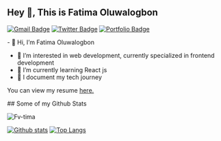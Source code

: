 ## Hey 👋, This is Fatima Oluwalogbon
[![Gmail Badge](https://img.shields.io/badge/-zahraoluwalogbon@gmail.com-c14438?style=flat&logo=Gmail&logoColor=white&link=mailto:zahraoluwalogbon@gmail.com)](mailto:zahraoluwalogbon@gmail.com) 
[![Twitter Badge](https://img.shields.io/badge/-zvhra2-00acee?style=flat&logo=twitter&logoColor=white&link=https://twitter.com/zvhra2/)](https://www.twitter.com/zvhra2/) [![Portfolio Badge](https://img.shields.io/badge/portfolio-web-blue?style=flat&link=https://fvtima-portfolio.netlify.app/)](https://zvhrasportfolio.netlify.app/) <p align='left'>- 👋 Hi, I’m Fatima Oluwalogbon
- 👀 I’m interested in web development, currently specialized in frontend development
- 🌱 I’m currently learning React js
- 📰 I document my tech journey
</p><p align='left'> You can view my resume <a href='https://docs.google.com/document/d/1DKPHT7ZNIJuhJvC-pVsYM1814AW7sqOtGCl0sIbxMaI/edit ' target=_blank><u>here</u>.</a></p>
## Some of my Github Stats
<p align=left> <img src=https://komarev.com/ghpvc/?username=Fv-tima alt=Fv-tima /> </p>

[![Github stats](https://github-readme-stats.vercel.app/api?username=Fv-tima&show_icons=true&include_all_commits=true)](https://github.com/Fv-tima/github-readme-stats)
[![Top Langs](https://github-readme-stats.vercel.app/api/top-langs/?username=Fv-tima&layout=compact)](https://github.com/Fv-tima/github-readme-stats)



